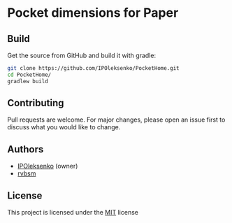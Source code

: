 # Pocket dimensions for Paper

## Build

Get the source from GitHub and build it with gradle:

```bash
git clone https://github.com/IPOleksenko/PocketHome.git
cd PocketHome/
gradlew build
```

## Contributing

Pull requests are welcome. For major changes, please open an issue first
to discuss what you would like to change.

## Authors
  - [IPOleksenko](https://github.com/IPOleksenko) (owner)
  - [rvbsm](https://github.com/rvbsm)

## License

This project is licensed under the [MIT][license] license

[license]: ../blob/main/LICENSE

